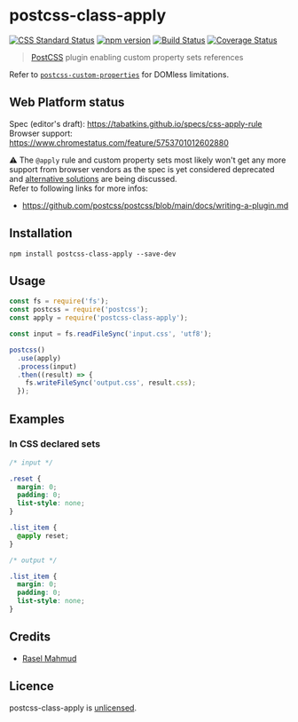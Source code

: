 # postcss-class-apply

[![CSS Standard Status][css-image]][css-url]
[![npm version][npm-image]][npm-url]
[![Build Status][travis-image]][travis-url]
[![Coverage Status][codecov-image]][codecov-url]


> [PostCSS] plugin enabling custom property sets references

Refer to [`postcss-custom-properties`](https://github.com/postcss/postcss-custom-properties#postcss-custom-properties-)
for DOMless limitations.

## Web Platform status

Spec (editor's draft): https://tabatkins.github.io/specs/css-apply-rule  
Browser support: https://www.chromestatus.com/feature/5753701012602880

:warning: The `@apply` rule and custom property sets most likely won't get any more support from browser vendors as the
spec is yet considered deprecated and [alternative solutions](https://tabatkins.github.io/specs/css-shadow-parts) are
being discussed.  
Refer to following links for more infos:

* https://github.com/postcss/postcss/blob/main/docs/writing-a-plugin.md

## Installation

```
npm install postcss-class-apply --save-dev
```

## Usage

```js
const fs = require('fs');
const postcss = require('postcss');
const apply = require('postcss-class-apply');

const input = fs.readFileSync('input.css', 'utf8');

postcss()
  .use(apply)
  .process(input)
  .then((result) => {
    fs.writeFileSync('output.css', result.css);
  });
```

## Examples

### In CSS declared sets

```css
/* input */

.reset {
  margin: 0;
  padding: 0;
  list-style: none;
}

.list_item {
  @apply reset;
}
```

```css
/* output */

.list_item {
  margin: 0;
  padding: 0;
  list-style: none;
}
```

## Credits

* [Rasel Mahmud](https://github.com/rasel-code-dev)

## Licence

postcss-class-apply is [unlicensed](http://unlicense.org/).


[PostCSS]: https://github.com/postcss/postcss

[css-url]: https://cssdb.org#rejected

[css-image]: https://img.shields.io/badge/cssdb-rejected-red.svg?style=flat-square

[npm-url]: https://www.npmjs.org/package/postcss-apply

[npm-image]: http://img.shields.io/npm/v/postcss-apply.svg?style=flat-square

[travis-url]: https://travis-ci.org/pascalduez/postcss-apply?branch=master

[travis-image]: http://img.shields.io/travis/pascalduez/postcss-apply.svg?style=flat-square

[codecov-url]: https://codecov.io/gh/pascalduez/postcss-apply

[codecov-image]: https://img.shields.io/codecov/c/github/pascalduez/postcss-apply.svg?style=flat-square

[depstat-url]: https://david-dm.org/pascalduez/postcss-apply

[depstat-image]: https://david-dm.org/pascalduez/postcss-apply.svg?style=flat-square

[license-image]: http://img.shields.io/npm/l/postcss-apply.svg?style=flat-square

[license-url]: UNLICENSE

[spec]: https://tabatkins.github.io/specs/css-apply-rule
